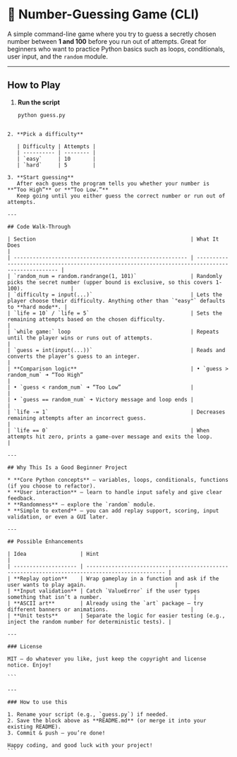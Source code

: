 # 🎲 Number-Guessing Game (CLI)

A simple command-line game where you try to guess a secretly chosen number between **1 and 100** before you run out of attempts. Great for beginners who want to practice Python basics such as loops, conditionals, user input, and the `random` module.

---

## How to Play

1. **Run the script**

   ```bash
   python guess.py
````

2. **Pick a difficulty**

   | Difficulty | Attempts |
   | ---------- | -------- |
   | `easy`     | 10       |
   | `hard`     | 5        |

3. **Start guessing**
   After each guess the program tells you whether your number is **“Too High”** or **“Too Low.”**
   Keep going until you either guess the correct number or run out of attempts.

---

## Code Walk-Through

| Section                                                 | What It Does                                                                                     |
| ------------------------------------------------------- | ------------------------------------------------------------------------------------------------ |
| `random_num = random.randrange(1, 101)`                 | Randomly picks the secret number (upper bound is exclusive, so this covers 1-100).               |
| `difficulty = input(...)`                               | Lets the player choose their difficulty. Anything other than `"easy"` defaults to **hard mode**. |
| `life = 10` / `life = 5`                                | Sets the remaining attempts based on the chosen difficulty.                                      |
| `while game:` loop                                      | Repeats until the player wins or runs out of attempts.                                           |
| `guess = int(input(...))`                               | Reads and converts the player’s guess to an integer.                                             |
| **Comparison logic**                                    | • `guess > random_num` ➜ “Too High”                                                              |
| • `guess < random_num` ➜ “Too Low”                      |                                                                                                  |
| • `guess == random_num` ➜ Victory message and loop ends |                                                                                                  |
| `life -= 1`                                             | Decreases remaining attempts after an incorrect guess.                                           |
| `life == 0`                                             | When attempts hit zero, prints a game-over message and exits the loop.                           |

---

## Why This Is a Good Beginner Project

* **Core Python concepts** – variables, loops, conditionals, functions (if you choose to refactor).
* **User interaction** – learn to handle input safely and give clear feedback.
* **Randomness** – explore the `random` module.
* **Simple to extend** – you can add replay support, scoring, input validation, or even a GUI later.

---

## Possible Enhancements

| Idea                 | Hint                                                                                            |
| -------------------- | ----------------------------------------------------------------------------------------------- |
| **Replay option**    | Wrap gameplay in a function and ask if the user wants to play again.                            |
| **Input validation** | Catch `ValueError` if the user types something that isn’t a number.                             |
| **ASCII art**        | Already using the `art` package – try different banners or animations.                          |
| **Unit tests**       | Separate the logic for easier testing (e.g., inject the random number for deterministic tests). |

---

### License

MIT – do whatever you like, just keep the copyright and license notice. Enjoy!

```

---

### How to use this

1. Rename your script (e.g., `guess.py`) if needed.  
2. Save the block above as **README.md** (or merge it into your existing README).  
3. Commit & push – you’re done!

Happy coding, and good luck with your project!
```
